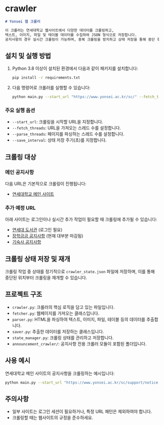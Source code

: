 # crawler

```markdown
# Yonsei 웹 크롤러

이 크롤러는 연세대학교 웹사이트에서 다양한 데이터를 크롤링하고,
텍스트, 이미지, 파일 및 테이블 데이터를 수집하여 JSON 형식으로 저장합니다.
공지사항의 경우 실시간 크롤링이 가능하며, 중복 크롤링을 방지하고 상태 저장을 통해 중단 후 재개가 가능합니다.
```

## 설치 및 실행 방법

1. Python 3.8 이상이 설치된 환경에서 다음과 같이 패키지를 설치합니다:

   ```bash
   pip install -r requirements.txt
   ```


2. 다음 명령어로 크롤러를 실행할 수 있습니다:

   ```bash
   python main.py --start_url "https://www.yonsei.ac.kr/sc/" --fetch_threads 3 --parse_threads 5 --save_interval 10
   ```

### 주요 실행 옵션

- `--start_url`: 크롤링을 시작할 URL을 지정합니다.
- `--fetch_threads`: URL을 가져오는 스레드 수를 설정합니다.
- `--parse_threads`: 페이지를 파싱하는 스레드 수를 설정합니다.
- `--save_interval`: 상태 저장 주기(초)를 지정합니다.

## 크롤링 대상

### 메인 공지사항

다음 URL은 기본적으로 크롤링이 진행됩니다:

- [연세대학교 메인 사이트](https://www.yonsei.ac.kr/sc/)

### 추가 예정 URL

아래 사이트는 로그인이나 실시간 추가 작업이 필요할 때 크롤링에 추가될 수 있습니다:

- [연세대 도서관](https://library.yonsei.ac.kr/bbs/list/1) (로그인 필요)
- [장학금금 공지사항](https://www.yonsei.ac.kr/sc/support/scholarship.jsp) (현재 대부분 마감됨)
- [기숙사 공지사항](https://yicdorm.yonsei.ac.kr/board.asp?mid=m05_07)

## 크롤링 상태 저장 및 재개

크롤링 작업 중 상태를 정기적으로 `crawler_state.json` 파일에 저장하며, 이를 통해 중단된 위치부터 크롤링을 재개할 수 있습니다.

## 프로젝트 구조

- `crawler.py`: 크롤러의 핵심 로직을 담고 있는 파일입니다.
- `fetcher.py`: 웹페이지를 가져오는 클래스입니다.
- `parser.py`: HTML을 파싱하여 텍스트, 이미지, 파일, 테이블 등의 데이터를 추출합니다.
- `saver.py`: 추출한 데이터를 저장하는 클래스입니다.
- `state_manager.py`: 크롤링 상태를 관리하고 저장합니다.
- `announcement_crawler/`: 공지사항 전용 크롤러 모듈이 포함된 폴더입니다.

## 사용 예시

연세대학교 메인 사이트의 공지사항을 크롤링하는 예시입니다:

```bash
python main.py --start_url "https://www.yonsei.ac.kr/sc/support/notice.jsp" --fetch_threads 3 --parse_threads 5 --save_interval 10
```

## 주의사항

- 일부 사이트는 로그인 세션이 필요하거나, 특정 URL 패턴은 제외하여야 합니다.
- 크롤링할 때는 웹사이트의 규정을 준수하세요.

